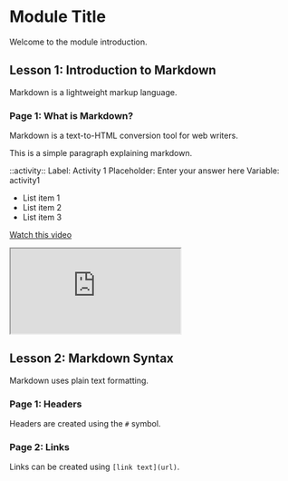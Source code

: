 # Module Title
Welcome to the module introduction.

## Lesson 1: Introduction to Markdown
Markdown is a lightweight markup language.

### Page 1: What is Markdown?
Markdown is a text-to-HTML conversion tool for web writers.

This is a simple paragraph explaining markdown.

::activity::
Label: Activity 1
Placeholder: Enter your answer here
Variable: activity1

- List item 1
- List item 2
- List item 3

[Watch this video](https://www.example.com/video)

<iframe src="https://www.youtube.com/embed/example"></iframe>

## Lesson 2: Markdown Syntax
Markdown uses plain text formatting.

### Page 1: Headers
Headers are created using the `#` symbol.

### Page 2: Links
Links can be created using `[link text](url)`.
